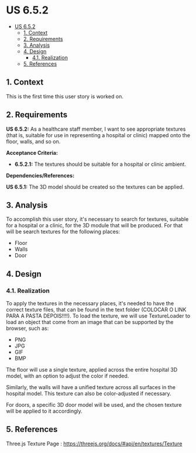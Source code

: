 # US 6.5.2

<!-- TOC -->
* [US 6.5.2](#us-652)
  * [1. Context](#1-context)
  * [2. Requirements](#2-requirements)
  * [3. Analysis](#3-analysis)
  * [4. Design](#4-design)
    * [4.1. Realization](#41-realization)
  * [5. References](#5-references)
<!-- TOC -->


## 1. Context

This is the first time this user story is worked on.

## 2. Requirements

**US 6.5.2:** As a healthcare staff member, I want to see appropriate textures (that is, suitable for use in representing
a hospital or clinic) mapped onto the floor, walls, and so on.

**Acceptance Criteria:**

- **6.5.2.1:** The textures should be suitable for a hospital or clinic ambient.

**Dependencies/References:**

**US 6.5.1:** The 3D model should be created so the textures can be applied.
 

## 3. Analysis

To accomplish this user story, it's necessary to search for textures, suitable for a hospital or a clinic, for the
3D module that will be produced. For that will be search textures for the following places:

  * Floor
  * Walls
  * Door


## 4. Design

### 4.1. Realization

To apply the textures in the necessary places, it's needed to have the correct texture files, that can be found in the
text folder (COLOCAR O LINK PARA A PASTA DEPOIS!!!!). To load the texture, we will use TextureLoader to load an object 
that come from an image that can be supported by the browser, such as:

  * PNG
  * JPG
  * GIF
  * BMP

The floor will use a single texture, applied across the entire hospital 3D model, with an option to adjust the color 
if needed.

Similarly, the walls will have a unified texture across all surfaces in the hospital model. This texture can also be 
color-adjusted if necessary.

For doors, a specific 3D door model will be used, and the chosen texture will be applied to it accordingly.


## 5. References

Three.js Texture Page : https://threejs.org/docs/#api/en/textures/Texture